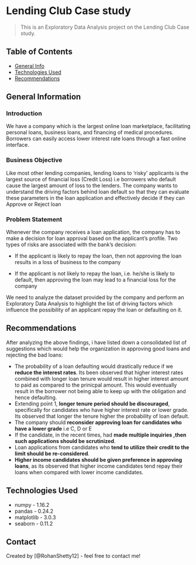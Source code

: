 # Lending Club Case study
> This is an Exploratory Data Analysis project on the Lending Club Case study. 


## Table of Contents
* [General Info](#general-information)
* [Technologies Used](#technologies-used)
* [Recommendations](#Recommendations)


## General Information
### Introduction
We have a company which is the largest online loan marketplace, facilitating personal loans, business loans, and financing of medical procedures. Borrowers can easily access lower interest rate loans through a fast online interface. 

### Business Objective
Like most other lending companies, lending loans to ‘risky’ applicants is the largest source of financial loss (Credit Loss) i.e borrowers who default cause the largest amount of loss to the lenders. The company wants to understand the driving factors behind loan default so that they can evaluate these parameters in the loan application and effectively decide if they can Approve or Reject loan

### Problem Statement
Whenever the company receives a loan application, the company has to make a decision for loan approval based on the applicant’s profile. Two types of risks are associated with the bank’s decision:

- If the applicant is likely to repay the loan, then not approving the loan results in a loss of business to the company

- If the applicant is not likely to repay the loan, i.e. he/she is likely to default, then approving the loan may lead to a financial loss for the company

We need to analyze the dataset provided by the company and perform an Exploratory Data Analysis to highlight the list of driving factors which influence the possibility of an applicant repay the loan or defaulting on it.


## Recommendations
After analyzing the above findings, i have listed down a consolidated list of suggestions which would help the organization in approving good loans and rejecting the bad loans:
- The probability of a loan defaulting would drastically reduce if we **reduce the interest rates**. Its been observed that higher interest rates combined with longer loan tenure would result in higher interest amount to paid as compared to the prinicpal amount. This would eventually result in the borrower not being able to keep up with the obligation and hence defaulting.
- Extending point 1, **longer tenure period should be discouraged**, specifically for candidates who have higher interest rate or lower grade. Its observed that longer the tenure higher the probability of loan default.
- The company should **reconsider approving loan for candidates who have a lower grade** i.e C, D or E
- If the candidate, in the recent times, had **made multiple inquiries ,then such applications should be scrutinized**. 
- Loan applications from candidates who **tend to utilize their credit to the limit should be re-considered**.
- **Higher income candidates should be given preference in approving loans**, as its observed that higher income candidates tend repay their loans when compared with lower income candidates.



## Technologies Used
- numpy - 1.16.2
- pandas - 0.24.2
- matplotlib - 3.0.3
- seaborn - 0.11.2

## Contact
Created by [@RohanShetty12] - feel free to contact me!